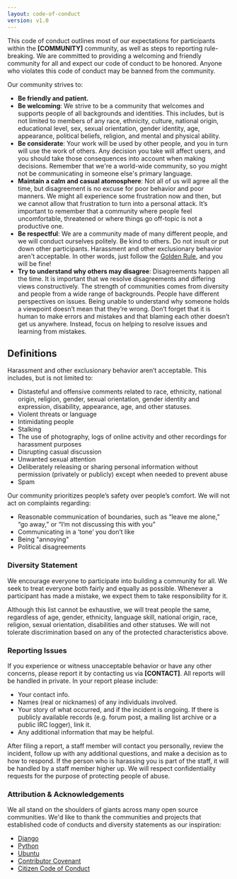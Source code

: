 ```yaml
---
layout: code-of-conduct
version: v1.0
---
```


This code of conduct outlines most of our expectations for participants within the **[COMMUNITY]** community, as well as steps to reporting rule-breaking. We are committed to providing a welcoming and friendly community for all and expect our code of conduct to be honored. Anyone who violates this code of conduct may be banned from the community.

Our community strives to:

* **Be friendly and patient.**
* **Be welcoming**: We strive to be a community that welcomes and supports people of all backgrounds and identities. This includes, but is not limited to members of any race, ethnicity, culture, national origin, educational level, sex, sexual orientation, gender identity, age, appearance, political beliefs, religion, and mental and physical ability.
* **Be considerate**: Your work will be used by other people, and you in turn will use the work of others. Any decision you take will affect users, and you should take those consequences into account when making decisions. Remember that we're a world-wide community, so you might not be communicating in someone else's primary language.
* **Maintain a calm and casual atomosphere**:  Not all of us will agree all the time, but disagreement is no excuse for poor behavior and poor manners. We might all experience some frustration now and then, but we cannot allow that frustration to turn into a personal attack. It’s important to remember that a community where people feel uncomfortable, threatened or where things go off-topic is not a productive one.
* **Be respectful**: We are a community made of many different people, and we will conduct ourselves politely. Be kind to others. Do not insult or put down other participants. Harassment and other exclusionary behavior aren't acceptable.  In other words, just follow the [Golden Rule](https://en.wikipedia.org/wiki/Golden_Rule), and you will be fine!
* **Try to understand why others may disagree**: Disagreements happen all the time. It is important that we resolve disagreements and differing views constructively.  The strength of communities comes from diversity and people from a wide range of backgrounds. People have different perspectives on issues. Being unable to understand why someone holds a viewpoint doesn’t mean that they’re wrong. Don’t forget that it is human to make errors and mistakes and that blaming each other doesn’t get us anywhere. Instead, focus on helping to resolve issues and learning from mistakes.

## Definitions

Harassment and other exclusionary behavior aren’t acceptable.  This includes, but is not limited to:

- Distasteful and offensive comments related to race, ethnicity, national origin, religion, gender, sexual orientation, gender identity and expression, disability, appearance, age, and other statuses.
- Violent threats or language
- Intimidating people
- Stalking
- The use of photography, logs of online activity and other recordings for harassment purposes
- Disrupting casual discussion
- Unwanted sexual attention
- Deliberately releasing or sharing personal information without permission (privately or publicly) except when needed to prevent abuse
- Spam

Our community prioritizes people’s safety over people’s comfort. We will not act on complaints regarding:

- Reasonable communication of boundaries, such as “leave me alone,” “go away,” or “I’m not discussing this with you”
- Communicating in a ‘tone’ you don’t like
- Being "annoying"
- Political disagreements


### Diversity Statement

We encourage everyone to participate into building a community for all. We seek to treat everyone both fairly and equally as possible. Whenever a participant has made a mistake, we expect them to take responsibility for it.

Although this list cannot be exhaustive, we will treat people the same, regardless of age, gender, ethnicity, language skill, national origin, race, religion, sexual orientation, disabilities and other statuses. We will not tolerate discrimination based on any of the protected characteristics above.

### Reporting Issues

If you experience or witness unacceptable behavior or have any other concerns, please report it by contacting us via **[CONTACT]**. All reports will be handled in private. In your report please include:

- Your contact info.
- Names (real or nicknames) of any individuals involved.
- Your story of what occurred, and if the incident is ongoing. If there is publicly available records (e.g. forum post, a mailing list archive or a public IRC logger), link it.
- Any additional information that may be helpful.

After filing a report, a staff member will contact you personally, review the incident, follow up with any additional questions, and make a decision as to how to respond. If the person who is harassing you is part of the staff, it will be handled by a staff member higher up. We will respect confidentiality requests for the purpose of protecting people of abuse.

### Attribution & Acknowledgements

We all stand on the shoulders of giants across many open source communities.  We'd like to thank the communities and projects that established code of conducts and diversity statements as our inspiration:

* [Django](https://www.djangoproject.com/conduct/reporting/)
* [Python](https://www.python.org/community/diversity/)
* [Ubuntu](http://www.ubuntu.com/about/about-ubuntu/conduct/)
* [Contributor Covenant](http://contributor-covenant.org/)
* [Citizen Code of Conduct](http://citizencodeofconduct.org/)
